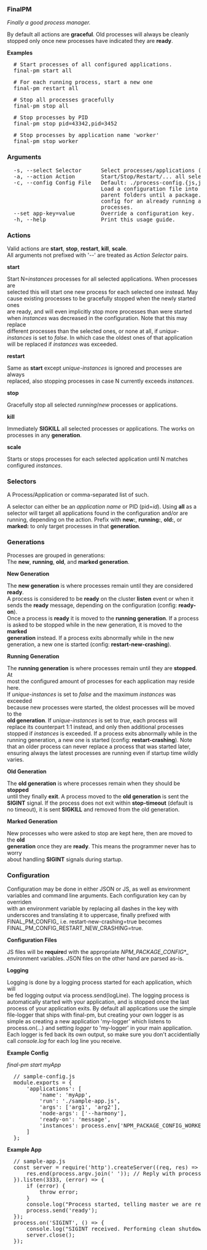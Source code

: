 ### FinalPM  

_Finally a good process manager._  

By default all actions are **graceful**. Old processes will always be cleanly  
stopped only once new processes have indicated they are **ready**.  

__Examples__  

<pre>  # Start processes of all configured applications.                             
  final-pm start all                                                            
</pre>

<pre>  # For each running process, start a new one                                   
  final-pm restart all                                                          
</pre>

<pre>  # Stop all processes gracefully                                               
  final-pm stop all                                                             
</pre>

<pre>  # Stop processes by PID                                                       
  final-pm stop pid=43342,pid=3452                                              
</pre>

<pre>  # Stop processes by application name 'worker'                                 
  final-pm stop worker                                                          
</pre>

### Arguments  

<pre>  -s, --select Selector      Select processes/applications (see: Selectors)                                
  -a, --action Action        Start/Stop/Restart/... all selected (see: Actions)                            
  -c, --config Config File   Default: ./process-config.{js,json}                                           
                             Load a configuration file into the daemon. For paths beginning with ./ checks 
                             parent folders until a package.json is encountered. If you specified a        
                             config for an already running application, it will be only be applied to new  
                             processes.                                                                    
  --set app-key=value        Override a configuration key.                                                 
  -h, --help                 Print this usage guide.                                                       
</pre>

### Actions  

Valid actions are **start**, **stop**, **restart**, **kill**, **scale**.  
All arguments not prefixed with '--' are treated as _Action Selector_ pairs.  

__start__  

Start N=_instances_ processes for all selected applications. When processes are  
selected this will start one new process for each selected one instead. May  
cause existing processes to be gracefully stopped when the newly started ones  
are ready, and will even implicitly stop more processes than were started  
when _instances_ was decreased in the configuration. Note that this may replace  
different processes than the selected ones, or none at all, if _unique-  
instances_ is set to _false_. In which case the oldest ones of that application  
will be replaced if _instances_ was exceeded.  

__restart__  

Same as **start** except _unique-instances_ is ignored and processes are always  
replaced, also stopping processes in case N currently exceeds _instances_.  

__stop__  

Gracefully stop all selected _running_/_new_ processes or applications.  

__kill__  

Immediately **SIGKILL** all selected processes or applications. The works on  
processes in any **generation**.  

__scale__  

Starts or stops processes for each selected application until N matches  
configured _instances_.  

### Selectors  

A Process/Application or comma-separated list of such.  

A selector can either be an _application name_ or PID (pid=_id_). Using **all** as a  
selector will target all applications found in the configuration and/or are  
running, depending on the action. Prefix with **new:**, **running:**, **old:**, or  
**marked:** to only target processes in that **generation**.  

### Generations  

Processes are grouped in generations:  
The **new**, **running**, **old**, and **marked generation**.  

__New Generation__  

The **new generation** is where processes remain until they are considered **ready**.  
A process is considered to be **ready** on the cluster **listen** event or when it  
sends the **ready** message, depending on the configuration (config: **ready-on**).  
Once a process is **ready** it is moved to the **running generation**. If a process  
is asked to be stopped while in the new generation, it is moved to the **marked  
generation** instead. If a process exits abnormally while in the new  
generation, a new one is started (config: **restart-new-crashing**).  

__Running Generation__  

The **running generation** is where processes remain until they are **stopped**. At  
most the configured amount of processes for each application may reside here.  
If _unique-instances_ is set to _false_ and the maximum _instances_ was exceeded  
because new processes were started, the oldest processes will be moved to the  
**old generation**. If _unique-instances_ is set to _true_, each process will  
replace its counterpart 1:1 instead, and only then additional processes  
stopped if _instances_ is exceeded. If a process exits abnormally while in the  
running generation, a new one is started (config: **restart-crashing**). Note  
that an older process can never replace a process that was started later,  
ensuring always the latest processes are running even if startup time wildly  
varies.  

__Old Generation__  

The **old generation** is where processes remain when they should be **stopped**  
until they finally **exit**. A process moved to the **old generation** is sent the  
**SIGINT** signal. If the process does not exit within **stop-timeout** (default is  
no timeout), it is sent **SIGKILL** and removed from the old generation.  

__Marked Generation__  

New processes who were asked to stop are kept here, then are moved to the **old  
generation** once they are **ready**. This means the programmer never has to worry  
about handling **SIGINT** signals during startup.  

### Configuration  

Configuration may be done in either JSON or JS, as well as environment  
variables and command line arguments. Each configuration key can by overriden  
with an environment variable by replacing all dashes in the key with  
underscores and translating it to uppercase, finally prefixed with  
FINAL_PM_CONFIG_ i.e. restart-new-crashing=true becomes  
FINAL_PM_CONFIG_RESTART_NEW_CRASHING=true.  

__Configuration Files__  

JS files will be **require**d with the appropriate _NPM_PACKAGE_CONFIG_*_  
environment variables. JSON files on the other hand are parsed as-is.  

__Logging__  

Logging is done by a logging process started for each application, which will  
be fed logging output via process.send(logLine). The logging process is  
automatically started with your application, and is stopped once the last  
process of your application exits. By default all applications use the simple  
file-logger that ships with final-pm, but creating your own logger is as  
simple as creating a new application 'my-logger' which listens to  
process.on(...) and setting _logger_ to 'my-logger' in your main application.  
Each logger is fed back its own output, so make sure you don't accidentially  
call _console.log_ for each log line you receive.  

__Example Config__  

_final-pm start myApp_  

<pre>  // sample-config.js                                                  
  module.exports = {                                                   
      'applications': [                                                
          'name': 'myApp',                                             
          'run': './sample-app.js',                                    
          'args': ['arg1', 'arg2'],                                    
          'node-args': ['--harmony'],                                  
          'ready-on': 'message',                                       
          'instances': process.env['NPM_PACKAGE_CONFIG_WORKERS'] || 4, 
      ]                                                                
  };                                                                   
</pre>

__Example App__  

<pre>  // sample-app.js                                                     
  const server = require('http').createServer((req, res) => {          
      res.end(process.argv.join(' ')); // Reply with process arguments 
  }).listen(3333, (error) => {                                         
      if (error) {                                                     
          throw error;                                                 
      }                                                                
      console.log("Process started, telling master we are ready...");  
      process.send('ready');                                           
  });                                                                  
  process.on('SIGINT', () => {                                         
      console.log("SIGINT received. Performing clean shutdown...");    
      server.close();                                                  
  });                                                                  
</pre>